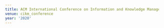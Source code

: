 ```yaml
---
title: ACM International Conference on Information and Knowledge Management (2020)
venue: cikm_conference
year: '2020'
---
```

